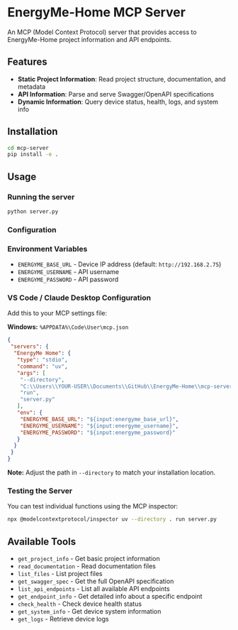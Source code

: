 # EnergyMe-Home MCP Server

An MCP (Model Context Protocol) server that provides access to EnergyMe-Home project information and API endpoints.

## Features

- **Static Project Information**: Read project structure, documentation, and metadata
- **API Information**: Parse and serve Swagger/OpenAPI specifications
- **Dynamic Information**: Query device status, health, logs, and system info

## Installation

```bash
cd mcp-server
pip install -e .
```

## Usage

### Running the server

```bash
python server.py
```

### Configuration

### Environment Variables

- `ENERGYME_BASE_URL` - Device IP address (default: `http://192.168.2.75`)
- `ENERGYME_USERNAME` - API username
- `ENERGYME_PASSWORD` - API password

### VS Code / Claude Desktop Configuration

Add this to your MCP settings file:

**Windows:** `%APPDATA%\Code\User\mcp.json`

```json
{
 "servers": {
  "EnergyMe Home": {
   "type": "stdio",
   "command": "uv",
   "args": [
    "--directory",
    "C:\\Users\\YOUR-USER\\Documents\\GitHub\\EnergyMe-Home\\mcp-server",
    "run",
    "server.py"
   ],
   "env": {
    "ENERGYME_BASE_URL": "${input:energyme_base_url}",
    "ENERGYME_USERNAME": "${input:energyme_username}",
    "ENERGYME_PASSWORD": "${input:energyme_password}"
   }
  }
 }
}
```

**Note:** Adjust the path in `--directory` to match your installation location.

### Testing the Server

You can test individual functions using the MCP inspector:

```bash
npx @modelcontextprotocol/inspector uv --directory . run server.py
```

## Available Tools

- `get_project_info` - Get basic project information
- `read_documentation` - Read documentation files
- `list_files` - List project files
- `get_swagger_spec` - Get the full OpenAPI specification
- `list_api_endpoints` - List all available API endpoints
- `get_endpoint_info` - Get detailed info about a specific endpoint
- `check_health` - Check device health status
- `get_system_info` - Get device system information
- `get_logs` - Retrieve device logs

